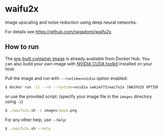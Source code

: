 # waifu2x
Image upscaling and noise reduction using deep neural networks.

For details see https://github.com/nagadomi/waifu2x.

## How to run
The [pre-built container image](https://hub.docker.com/r/swkim773/waifu2x) is already available from Docker Hub. You can also build your own image with [NVIDIA CUDA toolkit](https://developer.nvidia.com/cuda-downloads) installed on your host.

Pull the image and run with `--runtime=nvidia` option enabled:

```bash
$ docker run -it --rm --runtime=nvidia swkim773/waifu2x [WAIFU2X OPTIONS]
```

or use the provided script: (specify your image file in the `images` directory using `-i`)

```cmd
$ ./waifu2x.sh -i images/pepe.png
```

For any other help, use `--help`:

```cmd
$ ./waifu2x.sh --help
```
